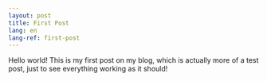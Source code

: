 ```yaml
---
layout: post
title: First Post
lang: en
lang-ref: first-post
---
```


Hello world! This is my first post on my blog, which is actually more of a test post, just to see everything working as it should!
